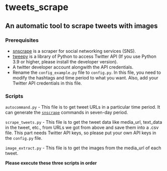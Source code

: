 # tweets_scrape

## An automatic tool to scrape tweets with images

### Prerequisites

- [snscrape](https://github.com/JustAnotherArchivist/snscrape) is a scraper for social networking services (SNS).
- [tweepy](https://github.com/itsayushisaxena/tweepy) is a library of Python to access Twitter API (If you use Python 3.9 or higher, please install the developer version).
- A twitter developer account alongwith the API credentials. 
- Rename the `config_example.py` file to `config.py`. In this file, you need to modify the hashtags and time period to what you want. Also, add your Twitter API credentials in this file.


### Scripts

`autocommand.py` - This file is to get tweet URLs in a particular time period. It can generate the [`snscrape`](https://github.com/JustAnotherArchivist/snscrape) commands in seven-day period.

`scrape_tweets.py` - This file is to get the tweet data like media_url, text_data in the tweet, etc., from URLs we got from above and save them into a .csv file. This part needs Twitter API keys, so please put your own API keys in the `config.py` file.

`image_extract.py` - This file is to get the images from the media_url of each tweet.

**Please execute these three scripts in order**